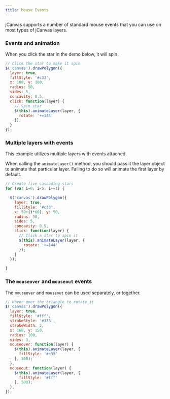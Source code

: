 ```yaml
---
title: Mouse Events
---
```


jCanvas supports a number of standard mouse events that you can use on most types of jCanvas layers.

### Events and animation

When you click the star in the demo below, it will spin.

```js
// Click the star to make it spin
$('canvas').drawPolygon({
  layer: true,
  fillStyle: '#c33',
  x: 100, y: 100,
  radius: 50,
  sides: 5,
  concavity: 0.5,
  click: function(layer) {
    // Spin star
    $(this).animateLayer(layer, {
      rotate: '+=144'
    });
  }
});
```

### Multiple layers with events

This example utilizes multiple layers with events attached.

When calling the `animateLayer()` method, you should pass it the layer object to animate that particular layer. Failing to do so will animate the first layer by default.

```js
// Create five cascading stars
for (var i=0; i<5; i+=1) {

  $('canvas').drawPolygon({
    layer: true,
    fillStyle: '#c33',
    x: 50+(i*60), y: 50,
    radius: 30,
    sides: 5,
    concavity: 0.5,
    click: function(layer) {
      // Click a star to spin it
      $(this).animateLayer(layer, {
        rotate: '+=144'
      });
    }
  });

}
```

### The `mouseover` and `mouseout` events

The `mouseover` and `mouseout` can be used separately, or together.

```js
// Hover over the triangle to rotate it
$('canvas').drawPolygon({
  layer: true,
  fillStyle: '#fff',
  strokeStyle: '#333',
  strokeWidth: 2,
  x: 160, y: 150,
  radius: 100,
  sides: 3,
  mouseover: function(layer) {
    $(this).animateLayer(layer, {
      fillStyle: '#c33'
    }, 500);
  },
  mouseout: function(layer) {
    $(this).animateLayer(layer, {
      fillStyle: '#fff'
    }, 500);
  },
});
```
